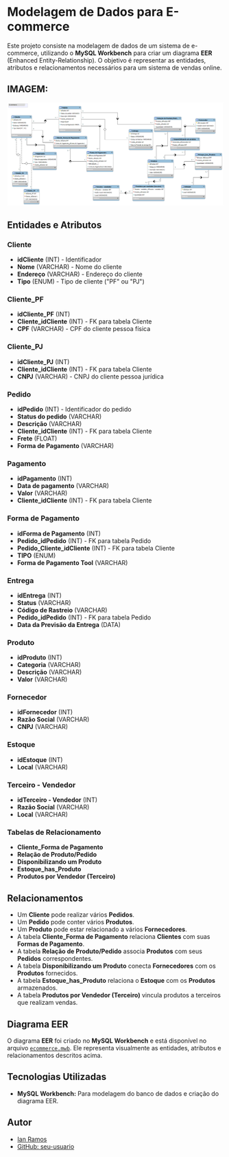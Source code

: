 # Modelagem de Dados para E-commerce

Este projeto consiste na modelagem de dados de um sistema de e-commerce, utilizando o **MySQL Workbench** para criar um diagrama **EER** (Enhanced Entity-Relationship). O objetivo é representar as entidades, atributos e relacionamentos necessários para um sistema de vendas online.

## IMAGEM:
![Preview](Ecommerce_refinado.png)

## Entidades e Atributos

### Cliente
- **idCliente** (INT) - Identificador
- **Nome** (VARCHAR) - Nome do cliente
- **Endereço** (VARCHAR) - Endereço do cliente
- **Tipo** (ENUM) - Tipo de cliente ("PF" ou "PJ")

### Cliente_PF
- **idCliente_PF** (INT)
- **Cliente_idCliente** (INT) - FK para tabela Cliente
- **CPF** (VARCHAR) - CPF do cliente pessoa física

### Cliente_PJ
- **idCliente_PJ** (INT)
- **Cliente_idCliente** (INT) - FK para tabela Cliente
- **CNPJ** (VARCHAR) - CNPJ do cliente pessoa jurídica

### Pedido
- **idPedido** (INT) - Identificador do pedido
- **Status do pedido** (VARCHAR)
- **Descrição** (VARCHAR)
- **Cliente_idCliente** (INT) - FK para tabela Cliente
- **Frete** (FLOAT)
- **Forma de Pagamento** (VARCHAR)

### Pagamento
- **idPagamento** (INT)
- **Data de pagamento** (VARCHAR)
- **Valor** (VARCHAR)
- **Cliente_idCliente** (INT) - FK para tabela Cliente

### Forma de Pagamento
- **idForma de Pagamento** (INT)
- **Pedido_idPedido** (INT) - FK para tabela Pedido
- **Pedido_Cliente_idCliente** (INT) - FK para tabela Cliente
- **TIPO** (ENUM)
- **Forma de Pagamento Tool** (VARCHAR)

### Entrega
- **idEntrega** (INT)
- **Status** (VARCHAR)
- **Código de Rastreio** (VARCHAR)
- **Pedido_idPedido** (INT) - FK para tabela Pedido
- **Data da Previsão da Entrega** (DATA)

### Produto
- **idProduto** (INT)
- **Categoria** (VARCHAR)
- **Descrição** (VARCHAR)
- **Valor** (VARCHAR)

### Fornecedor
- **idFornecedor** (INT)
- **Razão Social** (VARCHAR)
- **CNPJ** (VARCHAR)

### Estoque
- **idEstoque** (INT)
- **Local** (VARCHAR)

### Terceiro - Vendedor
- **idTerceiro - Vendedor** (INT)
- **Razão Social** (VARCHAR)
- **Local** (VARCHAR)

### Tabelas de Relacionamento
- **Cliente_Forma de Pagamento**
- **Relação de Produto/Pedido**
- **Disponibilizando um Produto**
- **Estoque_has_Produto**
- **Produtos por Vendedor (Terceiro)**

## Relacionamentos
- Um **Cliente** pode realizar vários **Pedidos**.
- Um **Pedido** pode conter vários **Produtos**.
- Um **Produto** pode estar relacionado a vários **Fornecedores**.
- A tabela **Cliente_Forma de Pagamento** relaciona **Clientes** com suas **Formas de Pagamento**.
- A tabela **Relação de Produto/Pedido** associa **Produtos** com seus **Pedidos** correspondentes.
- A tabela **Disponibilizando um Produto** conecta **Fornecedores** com os **Produtos** fornecidos.
- A tabela **Estoque_has_Produto** relaciona o **Estoque** com os **Produtos** armazenados.
- A tabela **Produtos por Vendedor (Terceiro)** vincula produtos a terceiros que realizam vendas.

## Diagrama EER

O diagrama **EER** foi criado no **MySQL Workbench** e está disponível no arquivo [`ecommerce.mwb`](./ecommerce.mwb). Ele representa visualmente as entidades, atributos e relacionamentos descritos acima.

## Tecnologias Utilizadas

- **MySQL Workbench:** Para modelagem do banco de dados e criação do diagrama EER.

## Autor
- [Ian Ramos](www.linkedin.com/in/ian-ramos-)
- [GitHub: seu-usuario](https://github.com/Ian-Ramoss)

